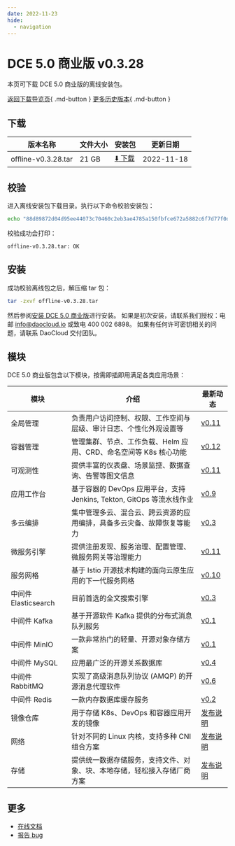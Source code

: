 ```yaml
---
date: 2022-11-23
hide:
  - navigation
---
```


# DCE 5.0 商业版 v0.3.28

本页可下载 DCE 5.0 商业版的离线安装包。

[返回下载导览页](../index.md#_2){ .md-button } [更多历史版本](./dce5-installer-history.md){ .md-button }

## 下载

| 版本名称 | 文件大小 | 安装包 | 更新日期 |
| ------- | ------- | ---- | -------- |
| offline-v0.3.28.tar | 21 GB | [:arrow_down: 下载](https://proxy-qiniu-download-public.daocloud.io/DaoCloud_Enterprise/dce5/offline-v0.3.28.tar) | 2022-11-18 |

## 校验

进入离线安装包下载目录。执行以下命令校验安装包：

```sh
echo "88d89872d04d95ee44073c70460c2eb3ae4785a150fbfce672a5882c6f7d77f0d8f58359c5c8695e80d7e5fce93431c0c5ec6b710c080f4840d8adbb25daeb55  offline-v0.3.28.tar" | sha512sum -c
```

校验成功会打印：

```none
offline-v0.3.28.tar: OK
```

## 安装

成功校验离线包之后，解压缩 tar 包：

```sh
tar -zxvf offline-v0.3.28.tar
```

然后参阅[安装 DCE 5.0 商业版](../../install/index.md#_3)进行安装。
如果是初次安装，请联系我们授权：电邮 info@daocloud.io 或致电 400 002 6898。
如果有任何许可密钥相关的问题，请联系 DaoCloud 交付团队。

## 模块

DCE 5.0 商业版包含以下模块，按需即插即用满足各类应用场景：

| 模块 | 介绍 | 最新动态 |
| ---- | --- | ------ |
| 全局管理 | 负责用户访问控制、权限、工作空间与层级、审计日志、个性化外观设置等 | [v0.11](../../ghippo/intro/release-notes.md#v011) |
| 容器管理 | 管理集群、节点、工作负载、Helm 应用、CRD、命名空间等 K8s 核心功能 | [v0.12](../../kpanda/intro/release-notes.md#v012) |
| 可观测性 | 提供丰富的仪表盘、场景监控、数据查询、告警等图文信息 | [v0.11](../../insight/intro/releasenote.md#v011) |
| 应用工作台 | 基于容器的 DevOps 应用平台，支持 Jenkins, Tekton, GitOps 等流水线作业 | [v0.9](../../amamba/intro/release-notes.md#v09) |
| 多云编排 | 集中管理多云、混合云、跨云资源的应用编排，具备多云灾备、故障恢复等能力 | [v0.3](../../kairship/intro/release-notes.md#v03) |
| 微服务引擎 | 提供注册发现、服务治理、配置管理、微服务网关等治理能力 | [v0.11](../../skoala/intro/release-notes.md#v011) |
| 服务网格 | 基于 Istio 开源技术构建的面向云原生应用的下一代服务网格 | [v0.10](../../mspider/intro/release-notes.md#v0111) |
| 中间件 Elasticsearch | 目前首选的全文搜索引擎 | [v0.3](../../middleware/elasticsearch/release-notes.md#v034) |
| 中间件 Kafka | 基于开源软件 Kafka 提供的分布式消息队列服务 | [v0.1](../../middleware/kafka/release-notes.md#v012) |
| 中间件 MinIO | 一款非常热门的轻量、开源对象存储方案 | [v0.1](../../middleware/minio/release-notes.md#v012) |
| 中间件 MySQL | 应用最广泛的开源关系数据库 | [v0.4](../../middleware/mysql/release-notes.md#v04) |
| 中间件 RabbitMQ | 实现了高级消息队列协议 (AMQP) 的开源消息代理软件 | [v0.6](../../middleware/rabbitmq/release-notes.md#v06) |
| 中间件 Redis | 一款内存数据库缓存服务 | [v0.2](../../middleware/redis/release-notes.md#v02) |
| 镜像仓库 | 用于存储 K8s、DevOps 和容器应用开发的镜像 | [发布说明](../../kangaroo/intro/release-notes.md) |
| 网络 | 针对不同的 Linux 内核，支持多种 CNI 组合方案 | [发布说明](../../network/intro/releasenotes.md) |
| 存储 | 提供统一数据存储服务，支持文件、对象、块、本地存储，轻松接入存储厂商方案 | [发布说明](../../storage/hwameistor/releasenotes.md) |

## 更多

- [在线文档](../../dce/index.md)
- [报告 bug](https://github.com/DaoCloud/DaoCloud-docs/issues)
